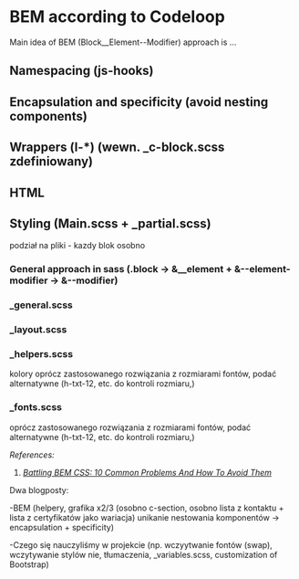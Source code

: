 # BEM according to Codeloop

Main idea of BEM (Block__Element--Modifier) approach is ...

## Namespacing (js-hooks)

## Encapsulation and specificity (avoid nesting components)

## Wrappers (l-*) (wewn. _c-block.scss zdefiniowany)

## HTML

## Styling (Main.scss + _partial.scss)
podział na pliki - kazdy blok osobno

### General approach in sass (.block -> &__element + &--element-modifier -> &--modifier)

### _general.scss

### _layout.scss

### _helpers.scss
kolory
oprócz zastosowanego rozwiązania z rozmiarami fontów, podać alternatywne (h-txt-12, etc. do kontroli rozmiaru,)

###  _fonts.scss
oprócz zastosowanego rozwiązania z rozmiarami fontów, podać alternatywne (h-txt-12, etc. do kontroli rozmiaru,)



*References:*

1. [*Battling BEM CSS: 10 Common Problems And How To Avoid Them*](https://www.smashingmagazine.com/2016/06/battling-bem-extended-edition-common-problems-and-how-to-avoid-them/)


Dwa blogposty:

-BEM (helpery, grafika x2/3 (osobno c-section, osobno lista z kontaktu + lista z certyfikatów jako wariacja) unikanie nestowania komponentów -> encapsulation + specificity)

-Czego się nauczyliśmy w projekcie (np. wczyytwanie fontów (swap), wczytywanie stylów nie, tłumaczenia, _variables.scss, customization of Bootstrap)